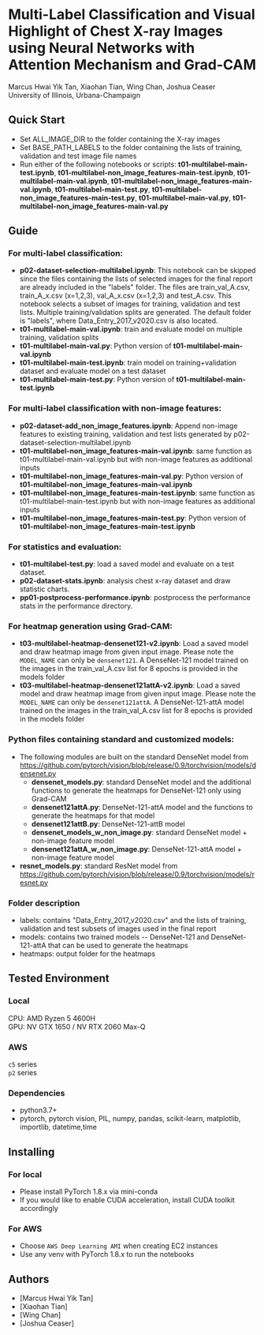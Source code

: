 # Multi-Label Classification and Visual Highlight of Chest X-ray Images using Neural Networks with Attention Mechanism and Grad-CAM

Marcus Hwai Yik Tan, Xiaohan Tian, Wing Chan, Joshua Ceaser  
University of Illinois, Urbana-Champaign

## Quick Start
- Set ALL_IMAGE_DIR to the folder containing the X-ray images
- Set BASE_PATH_LABELS to the folder containing the lists of training, validation and test image file names
- Run either of the following notebooks or scripts: 
  __t01-multilabel-main-test.ipynb__, 
  __t01-multilabel-non_image_features-main-test.ipynb__, 
  __t01-multilabel-main-val.ipynb__, 
  __t01-multilabel-non_image_features-main-val.ipynb__,
  __t01-multilabel-main-test.py__, 
  __t01-multilabel-non_image_features-main-test.py__, 
  __t01-multilabel-main-val.py__, 
  __t01-multilabel-non_image_features-main-val.py__
  
## Guide

### For multi-label classification:
- __p02-dataset-selection-multilabel.ipynb__: This notebook can be skipped since the files containing the lists of selected images for the final report are already included in the "labels" folder. The files are train_val_A.csv, train_A_x.csv (x=1,2,3), val_A_x.csv (x=1,2,3) and test_A.csv. This notebook selects a subset of images for training, validation and test lists. Multiple training/validation splits are generated. The default folder is "labels", where Data_Entry_2017_v2020.csv is also located.
- __t01-multilabel-main-val.ipynb__: train and evaluate model on multiple training, validation splits
- __t01-multilabel-main-val.py__: Python version of __t01-multilabel-main-val.ipynb__
- __t01-multilabel-main-test.ipynb__: train model on training+validation dataset and evaluate model on a test dataset
- __t01-multilabel-main-test.py__: Python version of __t01-multilabel-main-test.ipynb__

### For multi-label classification with non-image features:
- __p02-dataset-add_non_image_features.ipynb__: Append non-image features to existing training, validation and test lists generated by p02-dataset-selection-multilabel.ipynb
- __t01-multilabel-non_image_features-main-val.ipynb__: same function as t01-multilabel-main-val.ipynb but with non-image features as additional inputs
- __t01-multilabel-non_image_features-main-val.py__: Python version of __t01-multilabel-non_image_features-main-val.ipynb__
- __t01-multilabel-non_image_features-main-test.ipynb__: same function as t01-multilabel-main-test.ipynb but with non-image features as additional inputs
- __t01-multilabel-non_image_features-main-test.py__: Python version of __t01-multilabel-non_image_features-main-test.ipynb__

### For statistics and evaluation:
- __t01-multilabel-test.py__: load a saved model and evaluate on a test dataset.
- __p02-dataset-stats.ipynb__: analysis chest x-ray dataset and draw statistic charts.
- __pp01-postprocess-performance.ipynb__: postprocess the performance stats in the performance directory.

### For heatmap generation using Grad-CAM:
- __t03-multilabel-heatmap-densenet121-v2.ipynb__: Load a saved model and draw heatmap image from given input image. Please note the `MODEL_NAME` can only be `densenet121`. A DenseNet-121 model trained on the images in the train_val_A.csv list for 8 epochs is provided in the models folder
- __t03-multilabel-heatmap-densenet121attA-v2.ipynb__: Load a saved model and draw heatmap image from given input image. Please note the `MODEL_NAME` can only be `densenet121attA`. A DenseNet-121-attA model trained on the images in the train_val_A.csv list for 8 epochs is provided in the models folder

### Python files containing standard and customized models:
- The following modules are built on the standard DenseNet model from https://github.com/pytorch/vision/blob/release/0.9/torchvision/models/densenet.py
    - __densenet_models.py__: standard DenseNet model and the additional functions to generate the heatmaps for DenseNet-121 only using Grad-CAM
    - __densenet121attA.py__: DenseNet-121-attA model and the functions to generate the heatmaps for that model
    - __densenet121attB.py__: DenseNet-121-attB model
    - __densenet_models_w_non_image.py__: standard DenseNet model + non-image feature model
    - __densenet121attA_w_non_image.py__: DenseNet-121-attA model + non-image feature model
- __resnet_models.py__: standard ResNet model from https://github.com/pytorch/vision/blob/release/0.9/torchvision/models/resnet.py

### Folder description
- labels: contains "Data_Entry_2017_v2020.csv" and the lists of training, validation and test subsets of images used in the final report
- models: contains two trained models -- DenseNet-121 and DenseNet-121-attA that can be used to generate the heatmaps
- heatmaps: output folder for the heatmaps

## Tested Environment
### Local
CPU: AMD Ryzen 5 4600H  
GPU: NV GTX 1650 / NV RTX 2060 Max-Q

### AWS
`c5` series  
`p2` series

### Dependencies

* python3.7+
* pytorch, pytorch vision, PIL, numpy, pandas, scikit-learn, matplotlib, importlib, datetime,time

## Installing

### For local
- Please install PyTorch 1.8.x via mini-conda
- If you would like to enable CUDA acceleration, install CUDA toolkit accordingly

### For AWS
- Choose `AWS Deep Learning AMI` when creating EC2 instances
- Use any venv with PyTorch 1.8.x to run the notebooks

## Authors
- [Marcus Hwai Yik Tan]
- [Xiaohan Tian]
- [Wing Chan]
- [Joshua Ceaser]
